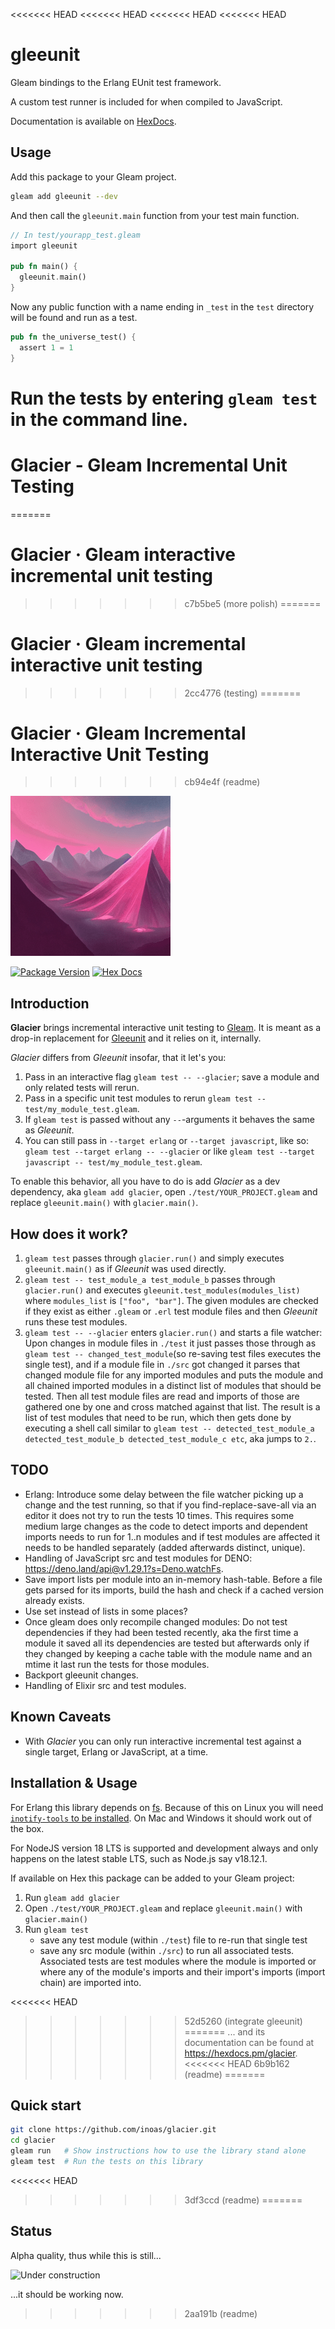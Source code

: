 <<<<<<< HEAD
<<<<<<< HEAD
<<<<<<< HEAD
<<<<<<< HEAD
# gleeunit

Gleam bindings to the Erlang EUnit test framework.

A custom test runner is included for when compiled to JavaScript.

Documentation is available on [HexDocs](https://hexdocs.pm/gleeunit/index.html).

## Usage

Add this package to your Gleam project.

```sh
gleam add gleeunit --dev
```

And then call the `gleeunit.main` function from your test main function.

```rust
// In test/yourapp_test.gleam
import gleeunit

pub fn main() {
  gleeunit.main()
}
```

Now any public function with a name ending in `_test` in the `test` directory
will be found and run as a test.

```rust
pub fn the_universe_test() {
  assert 1 = 1
}
```

Run the tests by entering `gleam test` in the command line.
=======
# Glacier - Gleam Incremental Unit Testing
=======
# Glacier · Gleam interactive incremental unit testing
>>>>>>> c7b5be5 (more polish)
=======
# Glacier · Gleam incremental interactive unit testing
>>>>>>> 2cc4776 (testing)
=======
# Glacier · Gleam Incremental Interactive Unit Testing
>>>>>>> cb94e4f (readme)

![Under construction](./resources/glacier-logo.png)

[![Package Version](https://img.shields.io/hexpm/v/glacier)](https://hex.pm/packages/glacier)
[![Hex Docs](https://img.shields.io/badge/hex-docs-ffaff3)](https://hexdocs.pm/glacier/)

## Introduction

**Glacier** brings incremental interactive unit testing to [Gleam](https://gleam.run).
It is meant as a drop-in replacement for [Gleeunit](https://hexdocs.pm/gleeunit) and it relies on it, internally.

*Glacier* differs from *Gleeunit* insofar, that it let's you:

1. Pass in an interactive flag `gleam test -- --glacier`; save a module and only related tests will rerun.
2. Pass in a specific unit test modules to rerun `gleam test -- test/my_module_test.gleam`.
3. If `gleam test` is passed without any `--`-arguments it behaves the same as *Gleeunit*.
4. You can still pass in `--target erlang` or `--target javascript`, like so: `gleam test --target erlang -- --glacier` or like `gleam test --target javascript -- test/my_module_test.gleam`.

To enable this behavior, all you have to do is add *Glacier* as a dev dependency, aka `gleam add glacier`, open `./test/YOUR_PROJECT.gleam` and replace `gleeunit.main()` with `glacier.main()`.

## How does it work?

1. `gleam test` passes through `glacier.run()` and simply executes `gleeunit.main()` as if *Gleeunit* was used directly.
2. `gleam test -- test_module_a test_module_b` passes through `glacier.run()` and executes `gleeunit.test_modules(modules_list)` where `modules_list` is `["foo", "bar"]`. The given modules are checked if they exist as either `.gleam` or `.erl` test module files and then *Gleeunit* runs these test modules.
3. `gleam test -- --glacier` enters `glacier.run()` and starts a file watcher: Upon changes in module files in `./test` it just passes those through as `gleam test -- changed_test_module`(so re-saving test files executes the single test), and if a module file in `./src` got changed it parses that changed module file for any imported modules and puts the module and all chained imported modules in a distinct list of modules that should be tested. Then all test module files are read and imports of those are gathered one by one and cross matched against that list. The result is a list of test modules that need to be run, which then gets done by executing a shell call similar to `gleam test -- detected_test_module_a detected_test_module_b detected_test_module_c etc`, aka jumps to `2.`.

## TODO

- Erlang: Introduce some delay between the file watcher picking up a change and the test running, so that if you find-replace-save-all via an editor it does not try to run the tests 10 times. This requires some medium large changes as the code to detect imports and dependent imports needs to run for 1..n modules and if test modules are affected it needs to be handled separately (added afterwards distinct, unique).
- Handling of JavaScript src and test modules for DENO: <https://deno.land/api@v1.29.1?s=Deno.watchFs>.
- Save import lists per module into an in-memory hash-table. Before a file gets parsed for its imports, build the hash and check if a cached version already exists.
- Use set instead of lists in some places?
- Once gleam does only recompile changed modules: Do not test dependencies if they had been tested recently, aka the first time a module it saved all its dependencies are tested but afterwards only if they changed by keeping a cache table with the module name and an mtime it last run the tests for those modules.
- Backport gleeunit changes.
- Handling of Elixir src and test modules.

## Known Caveats

- With *Glacier* you can only run interactive incremental test against a single target, Erlang or JavaScript, at a time.

## Installation & Usage

For Erlang this library depends on [fs](https://hexdocs.pm/fs/). Because of this on Linux you will need [`inotify-tools` to be installed](https://github.com/synrc/fs#backends). On Mac and Windows it should work out of the box.

For NodeJS version 18 LTS is supported and development always and only happens on the latest stable LTS, such as Node.js say v18.12.1.

If available on Hex this package can be added to your Gleam project:

1. Run `gleam add glacier`
2. Open `./test/YOUR_PROJECT.gleam` and replace `gleeunit.main()` with `glacier.main()`
3. Run `gleam test`
   - save any test module (within `./test`) file to re-run that single test
   - save any src module (within `./src`) to run all associated tests. Associated tests are test modules where the module is imported or where any of the module's imports and their import's imports (import chain) are imported into.

<<<<<<< HEAD
<!--
and its documentation can be found at <https://hexdocs.pm/glacier>. -->
>>>>>>> 52d5260 (integrate gleeunit)
=======
... and its documentation can be found at <https://hexdocs.pm/glacier>.
<<<<<<< HEAD
>>>>>>> 6b9b162 (readme)
=======

## Quick start

```sh
git clone https://github.com/inoas/glacier.git
cd glacier
gleam run   # Show instructions how to use the library stand alone
gleam test  # Run the tests on this library
```
<<<<<<< HEAD
>>>>>>> 3df3ccd (readme)
=======

## Status

Alpha quality, thus while this is still...

![Under construction](https://web.archive.org/web/20090829023556im_/http://geocities.com/okitsugu/underconstruction.gif)

...it should be working now.
>>>>>>> 2aa191b (readme)
